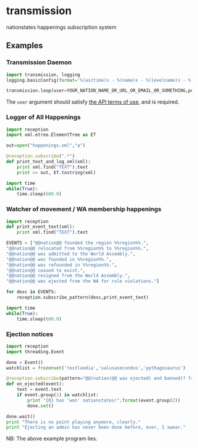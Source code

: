 transmission
=====================

nationstates happenings subscription system

## Examples

### Transmission Daemon
```python
import transmission, logging
logging.basicConfig(format='%(asctime)s - %(name)s - %(levelname)s - %(message)s')

transmission.loop(user=YOUR_NATION_NAME_OR_URL_OR_EMAIL_OR_SOMETHING,port=6261)
```
The `user` argument should satisfy [the API terms of use](http://www.nationstates.net/pages/api.html#terms), and is required.
 
### Logger of All Happenings
```python
import reception
import xml.etree.ElementTree as ET

out=open("happenings.xml","a")

@reception.subscribe(".*")
def print_text_and_log_xml(xml):
    print xml.find("TEXT").text
    print >> out, ET.tostring(xml)

import time
while(True):
    time.sleep(600.0)
```


### Watcher of movement / WA membership happenings
```python
import reception
def print_event_text(xml):
    print xml.find("TEXT").text

EVENTS = ["@@nation@@ founded the region %%region%%.",
"@@nation@@ relocated from %%region%% to %%region%%.",
"@@nation@@ was admitted to the World Assembly.",
"@@nation@@ was founded in %%region%%.",
"@@nation@@ was refounded in %%region%%.",
"@@nation@@ ceased to exist.",
"@@nation@@ resigned from the World Assembly.",
"@@nation@@ was ejected from the WA for rule violations."]

for desc in EVENTS:
    reception.subscribe_pattern(desc,print_event_text)

import time
while(True):
    time.sleep(600.0)
```

### Ejection notices
```python
import reception
import threading.Event

done = Event()
watchlist = frozenset('testlandia','salusasecondus','pythagosaurus')

@reception.subscribe(pattern="@@(nation)@@ was ejected( and banned)? from %%region%% by @@(nation)@@.") 
def on_ejected(event):
    text = event.text
    if event.group(1) in watchlist:
        print "{0} has 'won' nationstates!".format(event.group(2))
        done.set()

done.wait()
print "There is no point playing anymore, clearly."
print "Ejecting an admin has never been done before, ever, I swear."
```

NB: The above example program lies.
